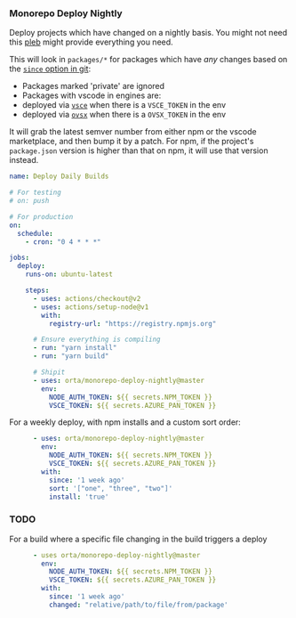 ### Monorepo Deploy Nightly

Deploy projects which have changed on a nightly basis. You might not need this [pleb](https://github.com/wixplosives/pleb) might provide everything you need.

This will look in `packages/*` for packages which have _any_ changes based on the [`since` option in git](https://www.git-scm.com/docs/git-log#_commit_limiting):
 
 - Packages marked 'private' are ignored
 - Packages with vscode in engines are:
  - deployed via [`vsce`](https://code.visualstudio.com/api/working-with-extensions/publishing-extension) when there is a `VSCE_TOKEN` in the env
  - deployed via [`ovsx`](https://www.npmjs.com/package/ovsx) when there is a `OVSX_TOKEN` in the env

It will grab the latest semver number from either npm or the vscode marketplace, and then bump it by a patch. For npm, if the project's `package.json` version is higher than that on npm, it will use that version instead.

```yml
name: Deploy Daily Builds

# For testing
# on: push

# For production
on:
  schedule:
    - cron: "0 4 * * *"

jobs:
  deploy:
    runs-on: ubuntu-latest

    steps:
      - uses: actions/checkout@v2
      - uses: actions/setup-node@v1
        with:
          registry-url: "https://registry.npmjs.org"

      # Ensure everything is compiling
      - run: "yarn install"
      - run: "yarn build"

      # Shipit
      - uses: orta/monorepo-deploy-nightly@master
        env:
          NODE_AUTH_TOKEN: ${{ secrets.NPM_TOKEN }}
          VSCE_TOKEN: ${{ secrets.AZURE_PAN_TOKEN }}
```

For a weekly deploy, with npm installs and a custom sort order:

```yml
      - uses: orta/monorepo-deploy-nightly@master
        env:
          NODE_AUTH_TOKEN: ${{ secrets.NPM_TOKEN }}
          VSCE_TOKEN: ${{ secrets.AZURE_PAN_TOKEN }}
        with: 
          since: '1 week ago'
          sort: '["one", "three", "two"]'
          install: 'true'
```


### TODO

For a build where a specific file changing in the build triggers a deploy

```yml
      - uses orta/monorepo-deploy-nightly@master
        env:
          NODE_AUTH_TOKEN: ${{ secrets.NPM_TOKEN }}
          VSCE_TOKEN: ${{ secrets.AZURE_PAN_TOKEN }}
        with: 
          since: '1 week ago'
          changed: "relative/path/to/file/from/package'
```
